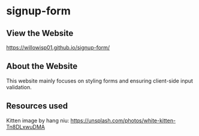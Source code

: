 # signup-form

## View the Website
https://willowisp01.github.io/signup-form/

## About the Website 
This website mainly focuses on styling forms and ensuring client-side input validation. 

## Resources used 
Kitten image by hang niu:
https://unsplash.com/photos/white-kitten-Tn8DLxwuDMA
